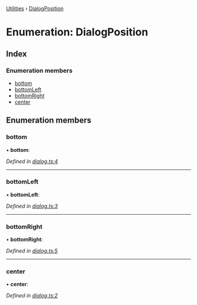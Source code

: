 [Utilities](../README.md) › [DialogPosition](dialogposition.md)

# Enumeration: DialogPosition

## Index

### Enumeration members

* [bottom](dialogposition.md#bottom)
* [bottomLeft](dialogposition.md#bottomleft)
* [bottomRight](dialogposition.md#bottomright)
* [center](dialogposition.md#center)

## Enumeration members

###  bottom

• **bottom**:

*Defined in [dialog.ts:4](https://github.com/noobiept/utilities/blob/2f15bff/source/dialog.ts#L4)*

___

###  bottomLeft

• **bottomLeft**:

*Defined in [dialog.ts:3](https://github.com/noobiept/utilities/blob/2f15bff/source/dialog.ts#L3)*

___

###  bottomRight

• **bottomRight**:

*Defined in [dialog.ts:5](https://github.com/noobiept/utilities/blob/2f15bff/source/dialog.ts#L5)*

___

###  center

• **center**:

*Defined in [dialog.ts:2](https://github.com/noobiept/utilities/blob/2f15bff/source/dialog.ts#L2)*
